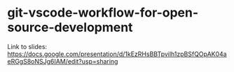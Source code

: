 # git-vscode-workflow-for-open-source-development

Link to slides: https://docs.google.com/presentation/d/1kEzRHsBBTpvilh1zpBSfQOpAK04aeRGgS8oNSJg6IAM/edit?usp=sharing 
